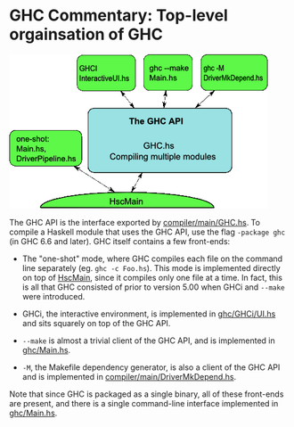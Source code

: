 # GHC Commentary: Top-level orgainsation of GHC

![](commentary/compiler/ghc-top.png)



The GHC API is the interface exported by [compiler/main/GHC.hs](https://gitlab.haskell.org/ghc/ghc/blob/master/compiler/main/GHC.hs).  To compile a Haskell module that uses the GHC API, use the flag `-package ghc` (in GHC 6.6 and later).  GHC itself contains a few front-ends:


- The "one-shot" mode, where GHC compiles each file on the command line separately (eg. `ghc -c Foo.hs`).  This mode
  is implemented directly on top of [HscMain](commentary/compiler/hsc-main), since it compiles only one file at a
  time.  In fact, this is all that GHC consisted of prior to version 5.00 when GHCi and `--make` were introduced.

- GHCi, the interactive environment, is implemented in [ghc/GHCi/UI.hs](https://gitlab.haskell.org/ghc/ghc/blob/master/ghc/GHCi/UI.hs) and sits squarely on top
  of the GHC API.

- `--make` is almost a trivial client of the GHC API, and is implemented in [ghc/Main.hs](https://gitlab.haskell.org/ghc/ghc/blob/master/ghc/Main.hs).

- `-M`, the Makefile dependency generator, is also a client of the GHC API and is implemented in 
  [compiler/main/DriverMkDepend.hs](https://gitlab.haskell.org/ghc/ghc/blob/master/compiler/main/DriverMkDepend.hs).


Note that since GHC is packaged as a single binary, all of these front-ends are present, and there is a single command-line interface implemented in [ghc/Main.hs](https://gitlab.haskell.org/ghc/ghc/blob/master/ghc/Main.hs).



